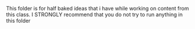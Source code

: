 This folder is for half baked ideas that i have while working on content from this class. I STRONGLY recommend that you do not try to run anything in this folder